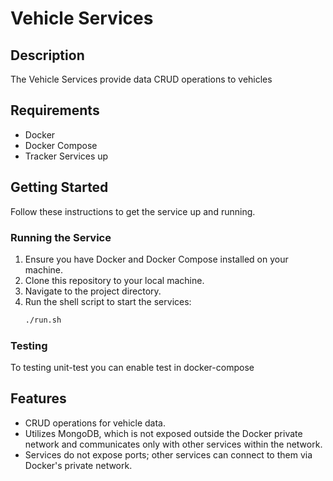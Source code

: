 # Vehicle Services

## Description
The Vehicle Services provide data CRUD operations to vehicles

## Requirements
- Docker
- Docker Compose
- Tracker Services up

## Getting Started
Follow these instructions to get the service up and running.

### Running the Service
1. Ensure you have Docker and Docker Compose installed on your machine.
2. Clone this repository to your local machine.
3. Navigate to the project directory.
4. Run the shell script to start the services:
    ```sh
    ./run.sh
    ```

### Testing
To testing unit-test you can enable test in docker-compose

## Features
- CRUD operations for vehicle data.
- Utilizes MongoDB, which is not exposed outside the Docker private network and communicates only with other services within the network.
- Services do not expose ports; other services can connect to them via Docker's private network.
